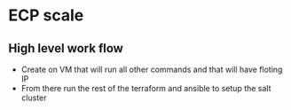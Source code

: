 # ECP scale 

## High level work flow

- Create on VM that will run all other commands and that will have floting IP
- From there run the rest of the terraform and ansible to setup the salt cluster


